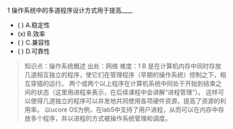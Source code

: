 1
操作系统中的多道程序设计方式用于提高____
- ( ) A.稳定性
- (x) B.效率
- ( ) C.兼容性
- ( ) D.可靠性

> 知识点：操作系统概述
> 出处：网络
> 难度：1
> B 是在计算机内存中同时存放几道相互独立的程序，使它们在管理程序（早期的操作系统）控制之下，相互穿插的运行。
> 两个或两个以上程序在计算机系统中同处于开始到结束之间的状态（这里用进程来表示，在后续课程中会讲解“进程管理”）。
> 这样可以使得几道独立的程序可以并发地共同使用各项硬件资源，提高了资源的利用率。 
> 以ucore OS为例，在lab5中支持了用户进程，从而可以在内存中存放多个程序，并以进程的方式被操作系统管理和调度。

